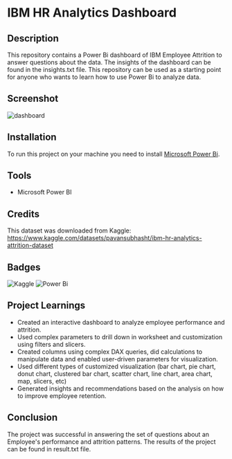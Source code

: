 # IBM HR Analytics Dashboard

## Description

This repository contains a Power Bi dashboard of IBM Employee Attrition to answer questions about the data. The insights of the dashboard can be found in the insights.txt file.  This repository can be used as a starting point for anyone who wants to learn how to use Power Bi to analyze data.

## Screenshot

![dashboard](https://github.com/avishek09/IBM-HR-Analytics/assets/75924699/ceba678a-f66e-4c9c-94ed-9897c14eaf28)

## Installation

To run this project on your machine you need to install <a href="https://powerbi.microsoft.com/en-us/downloads/">Microsoft Power Bi</a>.

## Tools

* Microsoft Power BI

## Credits

This dataset was downloaded from Kaggle: https://www.kaggle.com/datasets/pavansubhasht/ibm-hr-analytics-attrition-dataset

## Badges

![Kaggle](https://img.shields.io/badge/Kaggle-20BEFF?style=for-the-badge&logo=Kaggle&logoColor=white)
![Power Bi](https://img.shields.io/badge/power_bi-F2C811?style=for-the-badge&logo=powerbi&logoColor=black)

## Project Learnings

* Created an interactive dashboard to analyze employee performance and attrition.
* Used complex parameters to drill down in worksheet and customization using filters and slicers.
* Created columns using complex DAX queries, did calculations to manipulate data and enabled user-driven parameters for visualization.
* Used different types of customized visualization (bar chart, pie chart, donut chart, clustered bar chart, scatter chart, line chart, area chart, map, slicers, etc)
* Generated insights and recommendations based on the analysis on how to improve employee retention.

## Conclusion

The project was successful in answering the set of questions about an Employee's performance and attrition patterns. The results of the project can be found in result.txt file.
